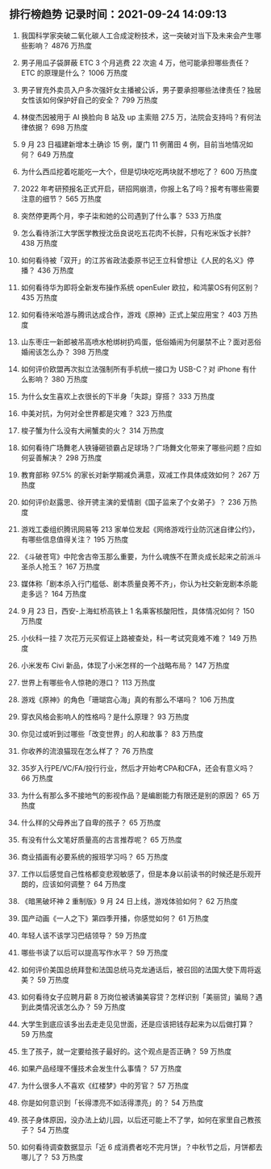 
## 排行榜趋势 记录时间：2021-09-24 14:09:13
  
  1. 我国科学家突破二氧化碳人工合成淀粉技术，这一突破对当下及未来会产生哪些影响？ 4876 万热度
    
  2. 男子用瓜子袋屏蔽 ETC 3 个月逃费 22 次逾 4 万，他可能承担哪些责任？ETC 的原理是什么？ 1006 万热度
    
  3. 男子冒充外卖员入户多次强奸女主播被公诉，男子要承担哪些法律责任？独居女性该如何保护好自己的安全？ 799 万热度
    
  4. 林俊杰因被用于 AI 换脸向 B 站及 up 主索赔 27.5 万，法院会支持吗？有何法律依据？ 698 万热度
    
  5. 9 月 23 日福建新增本土确诊 15 例，厦门 11 例莆田 4 例，目前当地情况如何？ 649 万热度
    
  6. 为什么西瓜挖着吃能吃一大个，但是切块吃吃两块就不想吃了？ 600 万热度
    
  7. 2022 年考研预报名正式开启，研招网崩溃，你报上名了吗？报考有哪些需要注意的细节？ 565 万热度
    
  8. 突然停更两个月，李子柒和她的公司遇到了什么事？ 533 万热度
    
  9. 怎么看待浙江大学医学教授沈岳良说吃五花肉不长胖，只有吃米饭才长胖? 438 万热度
    
  10. 如何看待被「双开」的江苏省政法委原书记王立科曾想让《人民的名义》停播？ 436 万热度
    
  11. 如何看待华为即将全新发布操作系统 openEuler 欧拉，和鸿蒙OS有何区别？ 435 万热度
    
  12. 如何看待米哈游与腾讯达成合作，游戏《原神》正式上架应用宝？ 403 万热度
    
  13. 山东枣庄一新郎被吊高喷水枪绑树扔鸡蛋，低俗婚闹为何屡禁不止？面对恶俗婚闹该怎么办？ 398 万热度
    
  14. 如何评价欧盟再次拟立法强制所有手机统一接口为 USB-C？对 iPhone 有什么影响？ 380 万热度
    
  15. 为什么女生喜欢上衣很长的下半身「失踪」穿搭？ 333 万热度
    
  16. 中美对抗，为何对全世界都是灾难？ 323 万热度
    
  17. 梭子蟹为什么没有大闸蟹卖的火？ 314 万热度
    
  18. 如何看待广场舞老人铁锤砸锁霸占足球场？广场舞文化带来了哪些问题？应如何妥善解决？ 298 万热度
    
  19. 教育部称 97.5% 的家长对新学期减负满意，双减工作具体成效如何？ 267 万热度
    
  20. 如何评价赵露思、徐开骋主演的爱情剧《国子监来了个女弟子》？ 236 万热度
    
  21. 游戏工委组织腾讯网易等 213 家单位发起《网络游戏行业防沉迷自律公约》，有哪些信息值得关注？ 195 万热度
    
  22. 《斗破苍穹》中陀舍古帝玉那么重要，为什么魂族不在萧炎成长起来之前派斗圣杀人抢玉？ 167 万热度
    
  23. 媒体称「剧本杀入行门槛低、剧本质量良莠不齐」，你认为社交新宠剧本杀能走多远？ 164 万热度
    
  24. 9 月 23 日，西安-上海虹桥高铁上 1 名乘客核酸阳性，具体情况如何？ 150 万热度
    
  25. 小伙科一挂 7 次花万元买假证上路被查处，科一考试究竟难不难？ 149 万热度
    
  26. 小米发布 Civi 新品，体现了小米怎样的一个战略布局？ 147 万热度
    
  27. 世界上有哪些令人惊艳的港口？ 113 万热度
    
  28. 游戏《原神》的角色「珊瑚宫心海」真的有那么不堪吗？ 106 万热度
    
  29. 穿衣风格会影响人的性格吗？是什么原理？ 93 万热度
    
  30. 你见过或听到过哪些「改变世界」的人和故事？ 83 万热度
    
  31. 你收养的流浪猫现在怎么样了？ 76 万热度
    
  32. 35岁入行PE/VC/FA/投行行业，然后才开始考CPA和CFA，还会有意义吗？ 66 万热度
    
  33. 为什么有那么多不接地气的影视作品？是编剧能力有限还是别的原因？ 65 万热度
    
  34. 什么样的父母养出了自卑的孩子？ 65 万热度
    
  35. 有没有什么文笔好质量高的古言推荐呢？ 65 万热度
    
  36. 商业插画有必要系统的报班学习吗？ 65 万热度
    
  37. 工作以后感觉自己性格都变悲观敏感了，但是本身以前读书的时候还是乐观开朗的，应该如何调整？ 64 万热度
    
  38. 《暗黑破坏神 2 重制版》9 月 24 日上线，游戏体验如何？ 62 万热度
    
  39. 国产动画《一人之下》第四季开播，你感觉如何？ 61 万热度
    
  40. 年轻人该不该学习巴结领导？ 59 万热度
    
  41. 哪些书读了以后可以提高写作水平？ 59 万热度
    
  42. 如何评价美国总统拜登和法国总统马克龙通话后，被召回的法国大使下周将返美？ 59 万热度
    
  43. 如何看待女子应聘月薪 8 万岗位被诱骗美容贷？怎样识别「美丽贷」骗局？遇到此类情况该怎么办？ 59 万热度
    
  44. 大学生到底应该多出去走走见见世面，还是应该把钱存起来为以后做打算？ 59 万热度
    
  45. 生了孩子，就一定要给孩子最好的。这个观点是否正确？ 59 万热度
    
  46. 如果产品经理不懂技术会发生什么事情？ 57 万热度
    
  47. 为什么很多人不喜欢《红楼梦》中的芳官？ 57 万热度
    
  48. 你是如何意识到「长得漂亮不如活得漂亮」的？ 54 万热度
    
  49. 孩子身体原因，没办法上幼儿园，以后还可能上不了学，如何在家里自己教孩子？ 54 万热度
    
  50. 如何看待调查数据显示「近 6 成消费者吃不完月饼」？中秋节之后，月饼都去哪儿了？ 53 万热度
    